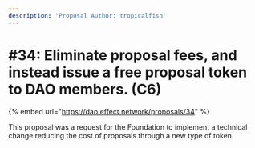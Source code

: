 ```yaml
---
description: 'Proposal Author: tropicalfish'
---
```


# \#34: Eliminate proposal fees, and instead issue a free proposal token to DAO members. \(C6\)

{% embed url="https://dao.effect.network/proposals/34" %}

This proposal was a request for the Foundation to implement a technical change reducing the cost of proposals through a new type of token. 

